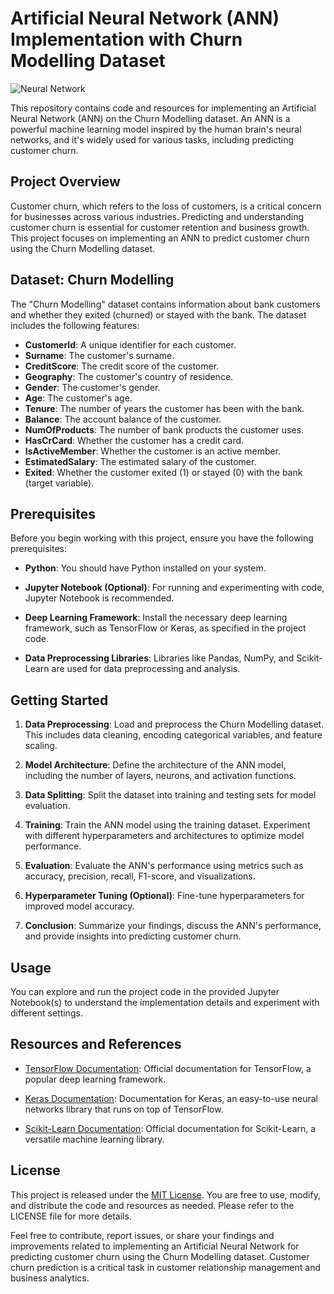 # Artificial Neural Network (ANN) Implementation with Churn Modelling Dataset

![Neural Network](neural_network_image.jpg)

This repository contains code and resources for implementing an Artificial Neural Network (ANN) on the Churn Modelling dataset. An ANN is a powerful machine learning model inspired by the human brain's neural networks, and it's widely used for various tasks, including predicting customer churn.

## Project Overview

Customer churn, which refers to the loss of customers, is a critical concern for businesses across various industries. Predicting and understanding customer churn is essential for customer retention and business growth. This project focuses on implementing an ANN to predict customer churn using the Churn Modelling dataset.

## Dataset: Churn Modelling

The "Churn Modelling" dataset contains information about bank customers and whether they exited (churned) or stayed with the bank. The dataset includes the following features:

- **CustomerId**: A unique identifier for each customer.
- **Surname**: The customer's surname.
- **CreditScore**: The credit score of the customer.
- **Geography**: The customer's country of residence.
- **Gender**: The customer's gender.
- **Age**: The customer's age.
- **Tenure**: The number of years the customer has been with the bank.
- **Balance**: The account balance of the customer.
- **NumOfProducts**: The number of bank products the customer uses.
- **HasCrCard**: Whether the customer has a credit card.
- **IsActiveMember**: Whether the customer is an active member.
- **EstimatedSalary**: The estimated salary of the customer.
- **Exited**: Whether the customer exited (1) or stayed (0) with the bank (target variable).

## Prerequisites

Before you begin working with this project, ensure you have the following prerequisites:

- **Python**: You should have Python installed on your system.

- **Jupyter Notebook (Optional)**: For running and experimenting with code, Jupyter Notebook is recommended.

- **Deep Learning Framework**: Install the necessary deep learning framework, such as TensorFlow or Keras, as specified in the project code.

- **Data Preprocessing Libraries**: Libraries like Pandas, NumPy, and Scikit-Learn are used for data preprocessing and analysis.

## Getting Started

1. **Data Preprocessing**: Load and preprocess the Churn Modelling dataset. This includes data cleaning, encoding categorical variables, and feature scaling.

2. **Model Architecture**: Define the architecture of the ANN model, including the number of layers, neurons, and activation functions.

3. **Data Splitting**: Split the dataset into training and testing sets for model evaluation.

4. **Training**: Train the ANN model using the training dataset. Experiment with different hyperparameters and architectures to optimize model performance.

5. **Evaluation**: Evaluate the ANN's performance using metrics such as accuracy, precision, recall, F1-score, and visualizations.

6. **Hyperparameter Tuning (Optional)**: Fine-tune hyperparameters for improved model accuracy.

7. **Conclusion**: Summarize your findings, discuss the ANN's performance, and provide insights into predicting customer churn.

## Usage

You can explore and run the project code in the provided Jupyter Notebook(s) to understand the implementation details and experiment with different settings.

## Resources and References

- [TensorFlow Documentation](https://www.tensorflow.org/guide): Official documentation for TensorFlow, a popular deep learning framework.

- [Keras Documentation](https://keras.io/): Documentation for Keras, an easy-to-use neural networks library that runs on top of TensorFlow.

- [Scikit-Learn Documentation](https://scikit-learn.org/stable/documentation.html): Official documentation for Scikit-Learn, a versatile machine learning library.

## License

This project is released under the [MIT License](LICENSE). You are free to use, modify, and distribute the code and resources as needed. Please refer to the LICENSE file for more details.

Feel free to contribute, report issues, or share your findings and improvements related to implementing an Artificial Neural Network for predicting customer churn using the Churn Modelling dataset. Customer churn prediction is a critical task in customer relationship management and business analytics.

